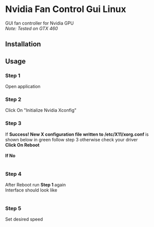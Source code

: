 # Nvidia Fan Control Gui Linux

GUI fan controller for Nvidia GPU
<br>
<i>Note: Tested on GTX 460</i>


## Installation


## Usage

### Step 1
Open application

### Step 2
Click On "Initialize Nvidia Xconfig"

### Step 3
If <strong>Success! New X configuration file written to /etc/X11/xorg.conf </strong> is shown below in green follow step 3 otherwise check your driver
<br>
<b>Click On Reboot</b> 
<br>
<br>
<strong>If No</strong>
<br>
<br>
### Step 4
After Reboot run <strong>Step 1 </strong> again
<br>
Interface should look like
<br>
<br>

### Step 5
Set desired speed
<br>
